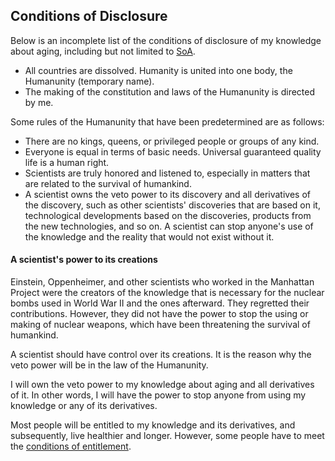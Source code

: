 ## Conditions of Disclosure

Below is an incomplete list of the conditions of disclosure of my knowledge about aging, including but not limited to [SoA](../README.md).

- All countries are dissolved. Humanity is united into one body, the Humanunity (temporary name).
- The making of the constitution and laws of the Humanunity is directed by me.

Some rules of the Humanunity that have been predetermined are as follows:

- There are no kings, queens, or privileged people or groups of any kind.
- Everyone is equal in terms of basic needs. Universal guaranteed quality life is a human right.
- Scientists are truly honored and listened to, especially in matters that are related to the survival of humankind.
- A scientist owns the veto power to its discovery and all derivatives of the discovery, such as other scientists' discoveries that are based on it, technological developments based on the discoveries, products from the new technologies, and so on. A scientist can stop anyone's use of the knowledge and the reality that would not exist without it.

#### A scientist's power to its creations

Einstein, Oppenheimer, and other scientists who worked in the Manhattan Project were the creators of the knowledge that is necessary for the nuclear bombs used in World War II and the ones afterward. They regretted their contributions. However, they did not have the power to stop the using or making of nuclear weapons, which have been threatening the survival of humankind.

A scientist should have control over its creations. It is the reason why the veto power will be in the law of the Humanunity.

I will own the veto power to my knowledge about aging and all derivatives of it. In other words, I will have the power to stop anyone from using my knowledge or any of its derivatives.

Most people will be entitled to my knowledge and its derivatives, and subsequently, live healthier and longer. However, some people have to meet the [conditions of entitlement](EntitlementConditions.md).
